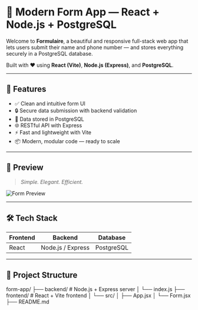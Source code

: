 # 📝 Modern Form App — React + Node.js + PostgreSQL

Welcome to **Formulaire**, a beautiful and responsive full-stack web app that lets users submit their name and phone number — and stores everything securely in a PostgreSQL database.

Built with ❤️ using **React (Vite)**, **Node.js (Express)**, and **PostgreSQL**.

---

## 🚀 Features

- ✅ Clean and intuitive form UI
- 🔒 Secure data submission with backend validation
- 💾 Data stored in PostgreSQL
- 🌐 RESTful API with Express
- ⚡ Fast and lightweight with Vite
- 📦 Modern, modular code — ready to scale

---

## 📸 Preview

> _Simple. Elegant. Efficient._

![Form Preview](./preview.png) <!-- Replace with actual screenshot path -->

---

## 🛠️ Tech Stack

| Frontend | Backend | Database |
|----------|---------|----------|
| React    | Node.js / Express | PostgreSQL |

---

## 📂 Project Structure

form-app/
├── backend/ # Node.js + Express server
│ └── index.js
├── frontend/ # React + Vite frontend
│ └── src/
│ ├── App.jsx
│ └── Form.jsx
├── README.md
